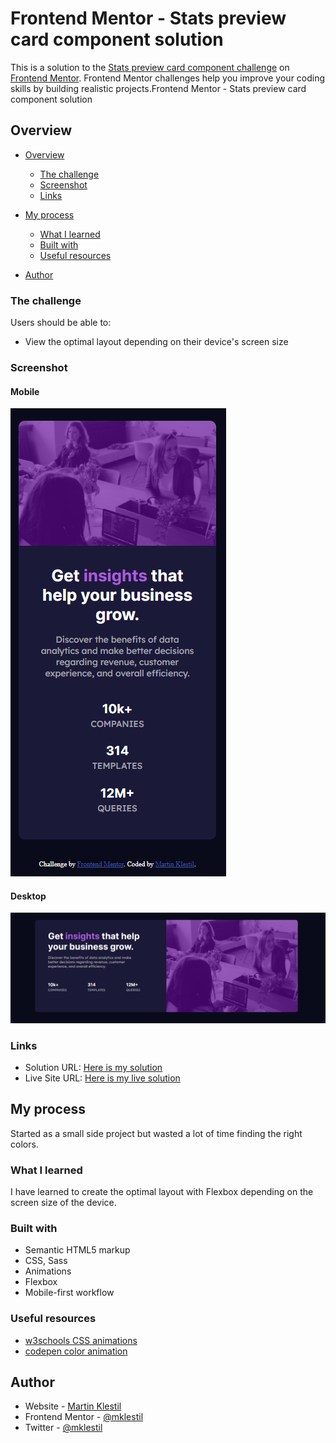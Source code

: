 # Frontend Mentor - Stats preview card component solution
 This is a solution to the [Stats preview card component challenge](https://www.frontendmentor.io/challenges/stats-preview-card-component-8JqbgoU62/) on [Frontend Mentor](https://www.frontendmentor.io/). Frontend Mentor challenges help you improve your coding skills by building realistic projects.Frontend Mentor - Stats preview card component solution

## Overview

- [Overview](#overview)
  - [The challenge](#the-challenge)
  - [Screenshot](#screenshot)
  - [Links](#links)
- [My process](#my-process)
  - [What I learned](#what-i-learned)
  - [Built with](#built-with)
  - [Useful resources](#useful-resources)

- [Author](#author)


### The challenge
  Users should be able to:
- View the optimal layout depending on their device's screen size


### Screenshot

#### Mobile
![](./images/screenshot-mobile.png)

#### Desktop
![](./images/screenshot-desktop.png)


### Links

- Solution URL: [Here is my solution](https://github.com/mklestil/stats-preview-card-component)
- Live Site URL: [Here is my live solution](https://mklestil.github.io/stats-preview-card-component/)

## My process
Started as a small side project but wasted a lot of time finding the right colors.

### What I learned
I have learned to create the optimal layout with Flexbox depending on the screen size of the device.

### Built with
- Semantic HTML5 markup
- CSS, Sass
- Animations
- Flexbox
- Mobile-first workflow

### Useful resources
- [w3schools CSS animations](https://www.w3schools.com/css/css3_animations.asp)
- [codepen color animation](https://codepen.io/Adrw4/pen/jLgGGK)

## Author

- Website - [Martin Klestil](https://github.com/mklestil)
- Frontend Mentor - [@mklestil](https://www.frontendmentor.io/profile/mklestil)
- Twitter - [@mklestil](https://twitter.com/MKlestil)